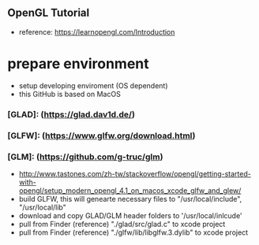## OpenGL Tutorial
* reference: https://learnopengl.com/Introduction
# prepare environment

* setup developing enviroment (OS dependent)
* this GitHub is based on MacOS

### [GLAD]: (https://glad.dav1d.de/)
### [GLFW]: (https://www.glfw.org/download.html)
### [GLM]:  (https://github.com/g-truc/glm)

* http://www.tastones.com/zh-tw/stackoverflow/opengl/getting-started-with-opengl/setup_modern_opengl_4.1_on_macos_xcode_glfw_and_glew/
* build GLFW, this will genearte necessary files to "/usr/local/include", "/usr/local/lib"
* download and copy GLAD/GLM header folders to '/usr/local/inlcude' 
* pull from Finder (reference) "./glad/src/glad.c" to xcode project
* pull from Finder (reference) "./glfw/lib/libglfw.3.dylib" to xcode project